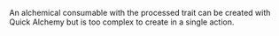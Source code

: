 An alchemical consumable with the processed trait can be created with Quick Alchemy but is too complex to create in a single action.